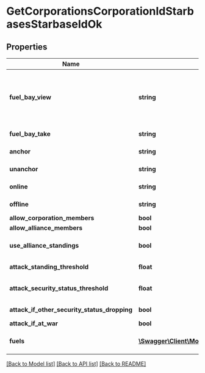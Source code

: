 # GetCorporationsCorporationIdStarbasesStarbaseIdOk

## Properties
Name | Type | Description | Notes
------------ | ------------- | ------------- | -------------
**fuel_bay_view** | **string** | Who can view the starbase (POS)&#39;s fule bay. Characters either need to have required role or belong to the starbase (POS) owner&#39;s corporation or alliance, as described by the enum, all other access settings follows the same scheme | 
**fuel_bay_take** | **string** | Who can take fuel blocks out of the starbase (POS)&#39;s fuel bay | 
**anchor** | **string** | Who can anchor starbase (POS) and its structures | 
**unanchor** | **string** | Who can unanchor starbase (POS) and its structures | 
**online** | **string** | Who can online starbase (POS) and its structures | 
**offline** | **string** | Who can offline starbase (POS) and its structures | 
**allow_corporation_members** | **bool** | allow_corporation_members boolean | 
**allow_alliance_members** | **bool** | allow_alliance_members boolean | 
**use_alliance_standings** | **bool** | True if the starbase (POS) is using alliance standings, otherwise using corporation&#39;s | 
**attack_standing_threshold** | **float** | Starbase (POS) will attack if target&#39;s standing is lower than this value | [optional] 
**attack_security_status_threshold** | **float** | Starbase (POS) will attack if target&#39;s security standing is lower than this value | [optional] 
**attack_if_other_security_status_dropping** | **bool** | attack_if_other_security_status_dropping boolean | 
**attack_if_at_war** | **bool** | attack_if_at_war boolean | 
**fuels** | [**\Swagger\Client\Model\GetCorporationsCorporationIdStarbasesStarbaseIdFuel[]**](GetCorporationsCorporationIdStarbasesStarbaseIdFuel.md) | Fuel blocks and other things that will be consumed when operating a starbase (POS) | [optional] 

[[Back to Model list]](../README.md#documentation-for-models) [[Back to API list]](../README.md#documentation-for-api-endpoints) [[Back to README]](../README.md)


